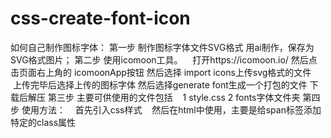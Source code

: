 # css-create-font-icon
如何自己制作图标字体：
第一步 制作图标字体文件SVG格式 用ai制作，保存为SVG格式图片；
第二步 使用icomoon工具。
    打开https://icomoon.io/ 然后点击页面右上角的 icomoonApp按钮 然后选择 import icons上传svg格式的文件
    上传完毕后选择上传的图标字体 然后选择generate font生成一个打包的文件 下载后解压
第三步 主要可供使用的文件包括
    1 style.css 2 fonts字体文件夹
第四步 使用方法：
    首先引入css样式
    <link rel="stylesheet" href="style.css">
    然后在html中使用，主要是给span标签添加特定的class属性
    <span class="icon-arrow_lift"></span>
